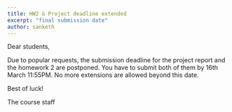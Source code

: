 ```yaml
---
title: HW2 & Project deadline extended
excerpt: "final submission date"
author: sanketh
---
```


Dear students,

Due to popular requests, the submission deadline for the project report and the homework 2 are postponed. 
You have to submit both of them by 16th March 11:55PM. No more extensions are allowed beyond this date.

Best of luck!

The course staff
